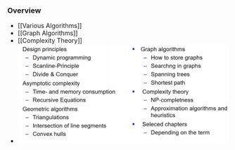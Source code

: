 ### Overview
+ [[Various Algorithms]]
+ [[Graph Algorithms]]
+ [[Complexity Theory]]
+ ![](Pasted%20image%2020221203220809.png)
